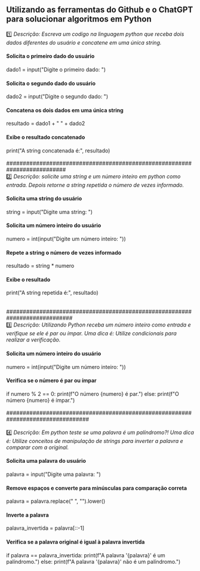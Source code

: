 ## Utilizando as ferramentas do Github e o ChatGPT para solucionar algoritmos em Python
:one: _Descrição: Escreva um codigo na linguagem python que receba dois dados diferentes do usuário e concatene em uma única string._ <br>
#### Solicita o primeiro dado do usuário
dado1 = input("Digite o primeiro dado: ")

#### Solicita o segundo dado do usuário
dado2 = input("Digite o segundo dado: ")

#### Concatena os dois dados em uma única string
resultado = dado1 + " " + dado2

#### Exibe o resultado concatenado
print("A string concatenada é:", resultado) 
<br>
<br>
########################################################################## 
<br>
2️⃣ _Descrição: solicite uma string e um número inteiro em python  como entrada. Depois  retorne a string repetida o número de vezes informado._
#### Solicita uma string do usuário
string = input("Digite uma string: ")

#### Solicita um número inteiro do usuário
numero = int(input("Digite um número inteiro: "))

#### Repete a string o número de vezes informado
resultado = string * numero

#### Exibe o resultado
print("A string repetida é:", resultado)        
<br>
<br>
############################################################################
<br>
3️⃣ _Descrição: Utilizando Python receba um número inteiro como entrada e verifique se ele é par ou ímpar. Uma dica é: Utilize condicionais para realizar a verificação._
#### Solicita um número inteiro do usuário
numero = int(input("Digite um número inteiro: "))

#### Verifica se o número é par ou ímpar
if numero % 2 == 0:
    print(f"O número {numero} é par.")
else:
    print(f"O número {numero} é ímpar.")        
<br>
#################################################################################<br>
<br>
4️⃣ _Descrição: Em python teste se uma palavra é um palíndromo?! Uma dica é: Utilize conceitos de manipulação de strings para inverter a palavra e comparar com a original._
<br>
#### Solicita uma palavra do usuário
palavra = input("Digite uma palavra: ")

#### Remove espaços e converte para minúsculas para comparação correta   <br>
palavra = palavra.replace(" ", "").lower()

#### Inverte a palavra
palavra_invertida = palavra[::-1]

#### Verifica se a palavra original é igual à palavra invertida
if palavra == palavra_invertida:
    print(f"A palavra '{palavra}' é um palíndromo.")
else:
    print(f"A palavra '{palavra}' não é um palíndromo.")



 
